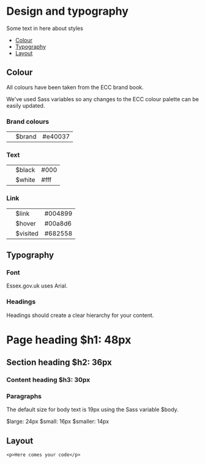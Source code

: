 # Design and typography

Some text in here about styles

* <a href="#colour">Colour</a>
* <a href="#typography">Typography</a>
* <a href="#layout">Layout</a>



## Colour

All colours have been taken from the ECC brand book.

We've used Sass variables so any changes to the ECC colour palette can be easily updated.

### Brand colours

<table>
  <tbody>
    <tr>
      <td><div class="colour-swatch" style="background-color:#e40037"></div></td>
      <td>$brand</td>
      <td>#e40037</td>
    </tr>
  </tbody>
</table>

<h3>Text</h3>
<table>
  <tbody>
    <tr>
      <td><div class="colour-swatch" style="background-color:#000"></div></td>
      <td>$black</td>
      <td>#000</td>
    </tr>
    <tr>
      <td><div class="colour-swatch colour-swatch-border" style="background-color:#fff"></div></td>
      <td>$white</td>
      <td>#fff</td>
    </tr>
  </tbody>
</table>

### Link

<table>
  <tbody>
    <tr>
      <td><div class="colour-swatch" style="background-color:#004899"></div></td>
      <td>$link</td>
      <td>#004899</td>
    </tr>
    <tr>
      <td><div class="colour-swatch" style="background-color:#00a8d6"></div></td>
      <td>$hover</td>
      <td>#00a8d6</td>
    </tr>
    <tr>
      <td><div class="colour-swatch" style="background-color:#682558"></div></td>
      <td>$visited</td>
      <td>#682558</td>
    </tr>
  </tbody>
</table>



## Typography

### Font

Essex.gov.uk uses Arial.

### Headings

Headings should create a clear hierarchy for your content.

# Page heading $h1: 48px
## Section heading $h2: 36px
### Content heading $h3: 30px



### Paragraphs

The default size for body text is 19px using the Sass variable $body.</p>

$large: 24px
$small: 16px
$smaller: 14px

## Layout

```
<p>Here comes your code</p>
```
